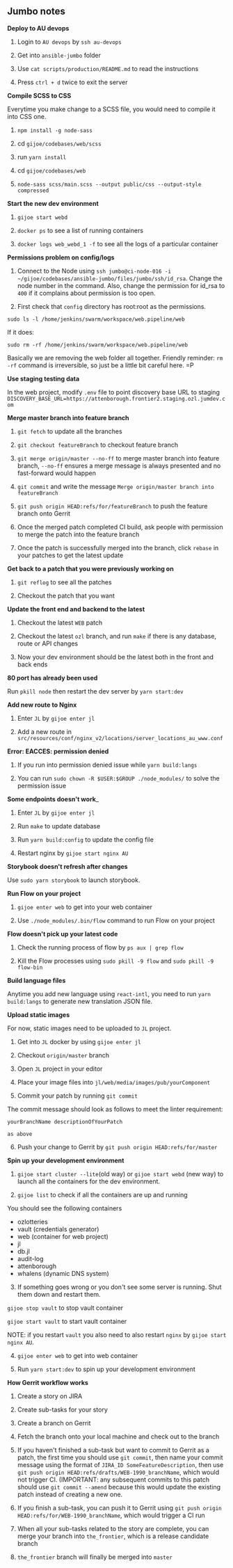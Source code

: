## Jumbo notes

__Deploy to AU devops__

1. Login to `AU devops` by `ssh au-devops`

2. Get into `ansible-jumbo` folder

3. Use `cat scripts/production/README.md` to read the instructions

4. Press `ctrl + d` twice to exit the server

__Compile SCSS to CSS__

Everytime you make change to a SCSS file, you would need to compile it into CSS one.

1. `npm install -g node-sass`

2. cd `gijoe/codebases/web/scss` 

3. run `yarn install`

4. cd `gijoe/codebases/web`

5. `node-sass scss/main.scss --output public/css --output-style compressed`

__Start the new dev environment__

1. `gijoe start webd`

2. `docker ps` to see a list of running containers

2. `docker logs web_webd_1 -f` to see all the logs of a particular container

__Permissions problem on config/logs__

1. Connect to the Node using `ssh jumbo@ci-node-016 -i ~/gijoe/codebases/ansible-jumbo/files/jumbo/ssh/id_rsa`. Change the node number in the command. Also, change the permission for id_rsa to `400` if it complains about permission is too open.

1. First check that `config` directory has root:root as the permissions.

```
sudo ls -l /home/jenkins/swarm/workspace/web.pipeline/web
```

If it does:

```
sudo rm -rf /home/jenkins/swarm/workspace/web.pipeline/web
```

Basically we are removing the web folder all together. Friendly reminder: `rm -rf` command is irreversible, so just be a little bit careful here. =P

__Use staging testing data__

In the web project, modify `.env` file to point discovery base URL to staging `DISCOVERY_BASE_URL=https://attenborough.frontier2.staging.ozl.jumdev.com`

__Merge master branch into feature branch__

1. `git fetch` to update all the branches

2. `git checkout featureBranch` to checkout feature branch

3. `git merge origin/master --no-ff` to merge master branch into feature branch, `--no-ff` ensures a merge message is always presented and no fast-forward would happen

4. `git commit` and write the message `Merge origin/master branch into featureBranch` 

5. `git push origin HEAD:refs/for/featureBranch` to push the feature branch onto Gerrit

6. Once the merged patch completed CI build, ask people with permission to merge the patch into the feature branch

7. Once the patch is successfully merged into the branch, click `rebase` in your patches to get the latest update

__Get back to a patch that you were previously working on__

1. `git reflog` to see all the patches

2. Checkout the patch that you want

__Update the front end and backend to the latest__

1. Checkout the latest `WEB` patch

2. Checkout the latest `ozl` branch, and run `make` if there is any database, route or API changes

3. Now your dev environment should be the latest both in the front and back ends

__80 port has already been used__

Run `pkill node` then restart the dev server by `yarn start:dev`

__Add new route to Nginx__

1. Enter `JL` by `gijoe enter jl`

2. Add a new route in `src/resources/conf/nginx_v2/locations/server_locations_au_www.conf`

__Error: EACCES: permission denied__

1. If you run into permission denied issue while `yarn build:langs`

2. You can run `sudo chown -R $USER:$GROUP ./node_modules/` to solve the permission issue

__Some endpoints doesn't work___

1. Enter `JL` by `gijoe enter jl`

2. Run `make` to update database

3. Run `yarn build:config` to update the config file

4. Restart nginx by `gijoe start nginx AU`

__Storybook doesn't refresh after changes__

Use `sudo yarn storybook` to launch storybook.

__Run Flow on your project__

1. `gijoe enter web` to get into your web container

2. Use `./node_modules/.bin/flow` command to run Flow on your project

__Flow doesn't pick up your latest code__

1. Check the running process of flow by `ps aux | grep flow`

2. Kill the Flow processes using `sudo pkill -9 flow` and `sudo pkill -9 flow-bin`

__Build language files__

Anytime you add new language using `react-intl`, you need to run `yarn build:langs` to generate new translation JSON file.

__Upload static images__

For now, static images need to be uploaded to `JL` project.

1. Get into `JL` docker by using `gijoe enter jl`

2. Checkout `origin/master` branch

3. Open `JL` project in your editor

4. Place your image files into `jl/web/media/images/pub/yourComponent`

5. Commit your patch by running `git commit`

The commit message should look as follows to meet the linter requirement:

```
yourBranchName descriptionOfYourPatch

as above
```

6. Push your change to Gerrit by `git push origin HEAD:refs/for/master`

__Spin up your development environment__

1. `gijoe start cluster --lite`(old way) or `gijoe start webd` (new way) to launch all the containers for the dev environment.

2. `gijoe list` to check if all the containers are up and running

You should see the following containers

- ozlotteries
- vault (credentials generator)
- web (container for web project)
- jl
- db.jl
- audit-log
- attenborough
- whalens (dynamic DNS system)

3. If something goes wrong or you don't see some server is running. Shut them down and restart them.

`gijoe stop vault` to stop vault container

`gijoe start vault` to start vault container

NOTE: if you restart `vault` you also need to also restart `nginx` by `gijoe start nginx AU`.

4. `gijoe enter web` to get into web container

5. Run `yarn start:dev` to spin up your development environment

__How Gerrit workflow works__

1. Create a story on JIRA

2. Create sub-tasks for your story

3. Create a branch on Gerrit

4. Fetch the branch onto your local machine and check out to the branch

5. If you haven't finished a sub-task but want to commit to Gerrit as a patch, the first time you should use `git commit`, then name your commit message using the format of `JIRA_ID SomeFeatureDescription`, then use `git push origin HEAD:refs/drafts/WEB-1990_branchName`, which would not trigger CI. (IMPORTANT: any subsequent commits to this patch should use `git commit --amend` because this would update the existing patch instead of creating a new one.

6. If you finish a sub-task, you can push it to Gerrit using `git push origin HEAD:refs/for/WEB-1990_branchName`, which would trigger a CI run

7. When all your sub-tasks related to the story are complete, you can merge your branch into `the_frontier`, which is a release candidate branch

8. `the_frontier` branch will finally be merged into `master`
